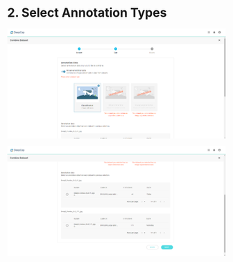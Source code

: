 # 2. Select Annotation Types

![If one of the source contains annotation file, the user can select the type to combine.](../../.gitbook/assets/con-2-6-4.png)



![The system will list all the labels of the selected type from each source dataset for the user to select.](../../.gitbook/assets/con-2-6-5.png)

